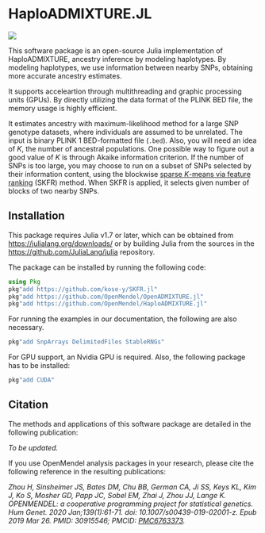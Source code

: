 # HaploADMIXTURE.JL

[![](https://img.shields.io/badge/docs-dev-blue.svg)](https://OpenMendel.github.io/HaploADMIXTURE.jl/dev)

This software package is an open-source Julia implementation of HaploADMIXTURE, ancestry inference by modeling haplotypes. By modeling haplotypes, we use information between nearby SNPs, obtaining more accurate ancestry estimates.

It supports acceleartion through multithreading and graphic processing units (GPUs). By directly utilizing the data format of the PLINK BED file, the memory usage is highly efficient. 

It estimates ancestry with maximum-likelihood method for a large SNP genotype datasets, where individuals are assumed to be unrelated. The input is binary PLINK 1 BED-formatted file (`.bed`). Also, you will need an idea of $K$, the number of ancestral populations. One possible way to figure out a good value of $K$ is through Akaike information criterion. If the number of SNPs is too large, you may choose to run on a subset of SNPs selected by their information content, using the blockwise [sparse $K$-means via feature ranking](https://github.com/kose-y/SKFR.jl) (SKFR) method. When SKFR is applied, it selects given number of blocks of two nearby SNPs.

## Installation

This package requires Julia v1.7 or later, which can be obtained from
<https://julialang.org/downloads/> or by building Julia from the sources in the
<https://github.com/JuliaLang/julia> repository.

The package can be installed by running the following code:
```julia
using Pkg
pkg"add https://github.com/kose-y/SKFR.jl"
pkg"add https://github.com/OpenMendel/OpenADMIXTURE.jl"
pkg"add https://github.com/OpenMendel/HaploADMIXTURE.jl"
```
For running the examples in our documentation, the following are also necessary. 
```julia
pkg"add SnpArrays DelimitedFiles StableRNGs"
```

For GPU support, an Nvidia GPU is required. Also, the following package has to be installed:
```julia
pkg"add CUDA"
```

## Citation
The methods and applications of this software package are detailed in the following publication:

_To be updated._

If you use OpenMendel analysis packages in your research, please cite the following reference in the resulting publications:

_Zhou H, Sinsheimer JS, Bates DM, Chu BB, German CA, Ji SS, Keys KL, Kim J, Ko S, Mosher GD, Papp JC, Sobel EM, Zhai J, Zhou JJ, Lange K. OPENMENDEL: a cooperative programming project for statistical genetics. Hum Genet. 2020 Jan;139(1):61-71. doi: 10.1007/s00439-019-02001-z. Epub 2019 Mar 26. PMID: 30915546; PMCID: [PMC6763373](https://www.ncbi.nlm.nih.gov/pmc/articles/PMC6763373/)._